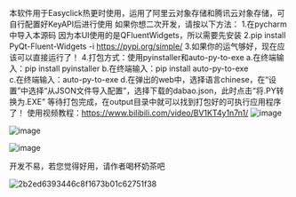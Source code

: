 本软件用于Easyclick热更时使用，运用了阿里云对象存储和腾讯云对象存储，可自行配置好KeyAPI后进行使用
如果你想二次开发，请按以下方法：
  1.在pycharm中导入本源码
  因为本UI使用的是QFluentWidgets，所以需要先安装
  2.pip install PyQt-Fluent-Widgets -i https://pypi.org/simple/
  3.如果你的运气够好，现在应该可以直接运行了！
  4.打包方式：使用pyinstaller和auto-py-to-exe
    a.在终端输入：pip install pyinstaller
    b.在终端输入：pip install auto-py-to-exe  
    c.在终端输入：auto-py-to-exe
    d.在弹出的web中，选择语言chinese，在“设置”中选择“从JSON文件导入配置”，选择下载的dabao.json，此时点击“将.PY转换为.EXE”
    等待打包完成，在output目录中就可以找到打包好的可执行应用程序了！
使用视频教程：https://www.bilibili.com/video/BV1KT4y1n7n1/
![image](https://github.com/zhushixu/EC_hot_update/assets/103643485/e5c12d62-1e3f-47c8-9afb-93230187086c)

![image](https://github.com/zhushixu/EC_hot_update/assets/103643485/60478108-68f2-4d1a-b797-7d2aef122232)

![image](https://github.com/zhushixu/EC_hot_update/assets/103643485/6e697069-5785-418a-bd68-c6ab937d5143)

开发不易，若您觉得好用，请作者喝杯奶茶吧

![2b2ed6393446c8f1673b01c62751f38](https://github.com/zhushixu/EC_hot_update/assets/103643485/46551907-0daa-4c4f-88d4-0fa19ae3103b)
